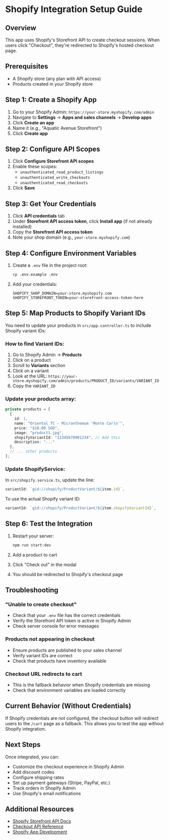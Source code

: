 # Shopify Integration Setup Guide

## Overview
This app uses Shopify's Storefront API to create checkout sessions. When users click "Checkout", they're redirected to Shopify's hosted checkout page.

## Prerequisites
- A Shopify store (any plan with API access)
- Products created in your Shopify store

## Step 1: Create a Shopify App

1. Go to your Shopify Admin: `https://your-store.myshopify.com/admin`
2. Navigate to **Settings** → **Apps and sales channels** → **Develop apps**
3. Click **Create an app**
4. Name it (e.g., "Aquatic Avenue Storefront")
5. Click **Create app**

## Step 2: Configure API Scopes

1. Click **Configure Storefront API scopes**
2. Enable these scopes:
   - `unauthenticated_read_product_listings`
   - `unauthenticated_write_checkouts`
   - `unauthenticated_read_checkouts`
3. Click **Save**

## Step 3: Get Your Credentials

1. Click **API credentials** tab
2. Under **Storefront API access token**, click **Install app** (if not already installed)
3. Copy the **Storefront API access token**
4. Note your shop domain (e.g., `your-store.myshopify.com`)

## Step 4: Configure Environment Variables

1. Create a `.env` file in the project root:
   ```bash
   cp .env.example .env
   ```

2. Add your credentials:
   ```
   SHOPIFY_SHOP_DOMAIN=your-store.myshopify.com
   SHOPIFY_STOREFRONT_TOKEN=your-storefront-access-token-here
   ```

## Step 5: Map Products to Shopify Variant IDs

You need to update your products in `src/app.controller.ts` to include Shopify variant IDs:

### How to find Variant IDs:

1. Go to Shopify Admin → **Products**
2. Click on a product
3. Scroll to **Variants** section
4. Click on a variant
5. Look at the URL: `https://your-store.myshopify.com/admin/products/PRODUCT_ID/variants/VARIANT_ID`
6. Copy the `VARIANT_ID`

### Update your products array:

```typescript
private products = [
  {
    id: 1,
    name: "Oriental TC - Micranthemum 'Monte Carlo'",
    price: "$10.00 SGD",
    image: "product1.jpg",
    shopifyVariantId: "12345678901234", // Add this
    description: "..."
  },
  // ... other products
];
```

### Update ShopifyService:

In `src/shopify.service.ts`, update the line:
```typescript
variantId: `gid://shopify/ProductVariant/${item.id}`,
```

To use the actual Shopify variant ID:
```typescript
variantId: `gid://shopify/ProductVariant/${item.shopifyVariantId}`,
```

## Step 6: Test the Integration

1. Restart your server:
   ```bash
   npm run start:dev
   ```

2. Add a product to cart
3. Click "Check out" in the modal
4. You should be redirected to Shopify's checkout page

## Troubleshooting

### "Unable to create checkout"
- Check that your `.env` file has the correct credentials
- Verify the Storefront API token is active in Shopify Admin
- Check server console for error messages

### Products not appearing in checkout
- Ensure products are published to your sales channel
- Verify variant IDs are correct
- Check that products have inventory available

### Checkout URL redirects to cart
- This is the fallback behavior when Shopify credentials are missing
- Check that environment variables are loaded correctly

## Current Behavior (Without Credentials)

If Shopify credentials are not configured, the checkout button will redirect users to the `/cart` page as a fallback. This allows you to test the app without Shopify integration.

## Next Steps

Once integrated, you can:
- Customize the checkout experience in Shopify Admin
- Add discount codes
- Configure shipping rates
- Set up payment gateways (Stripe, PayPal, etc.)
- Track orders in Shopify Admin
- Use Shopify's email notifications

## Additional Resources

- [Shopify Storefront API Docs](https://shopify.dev/docs/api/storefront)
- [Checkout API Reference](https://shopify.dev/docs/api/storefront/latest/mutations/checkoutCreate)
- [Shopify App Development](https://shopify.dev/docs/apps)
